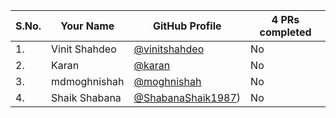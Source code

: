 | S.No. | Your Name  | GitHub Profile  | 4 PRs completed |
|---|---|---|---|
| 1.  | Vinit Shahdeo  | [@vinitshahdeo](https://github.com/vinitshahdeo/)  | No |
| 2.  | Karan  | [@karan](https://github.com/karan/)  | No |
| 3.  | mdmoghnishah  | [@moghnishah](https://github.com/mdmoghnishah)  | No |
| 4.  |Shaik Shabana  | [@ShabanaShaik1987](https://github.com/ShabanaShaik1987/))  | No |
